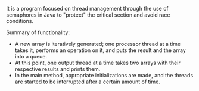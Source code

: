 It is a program focused on thread management through the use of semaphores in Java to "protect" the critical section and avoid race conditions.

Summary of functionality:
- A new array is iteratively generated; one processor thread at a time takes it, performs an operation on it, and puts the result and the array into a queue.
- At this point, one output thread at a time takes two arrays with their respective results and prints them.
- In the main method, appropriate initializations are made, and the threads are started to be interrupted after a certain amount of time.
